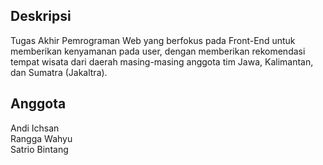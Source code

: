 ## Deskripsi 
Tugas Akhir Pemrograman Web yang berfokus pada Front-End untuk memberikan kenyamanan pada user, dengan memberikan rekomendasi tempat wisata dari daerah masing-masing anggota tim Jawa, Kalimantan, dan Sumatra (Jakaltra).

## Anggota
Andi Ichsan
<br />
Rangga Wahyu
<br />
Satrio Bintang
